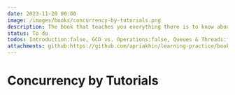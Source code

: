 ```yaml
---
date: 2023-11-20 00:00
image: /images/books/concurrency-by-tutorials.png
description: The book that teaches you everything there is to know about how to write performant and concurrent code using GCD for your iOS apps.
status: To do
todos: Introduction:false, GCD vs. Operations:false, Queues & Threads:false, Groups & Semaphores:false, Concurrency Problems:false, Operations:false, Operation Queues:false, Asynchronous Operations:false, Operation Dependencies:false, Canceling Operations:false, Core Data:false, Thread Sanitizer:false, Conclusion:false
attachments: github:https://github.com/apriakhin/learning-practice/books/concurrency-by-tutorials
---
```

# Concurrency by Tutorials
